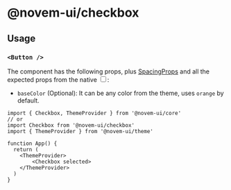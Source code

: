 # @novem-ui/checkbox

## Usage

### `<Button />`

The component has the following props, plus [SpacingProps](../base/src/spacing/README.md) and all the expected props from the native <input type="checkbox" />:

- `baseColor` (Optional): It can be any color from the theme, uses `orange` by default.

```tsx
import { Checkbox, ThemeProvider } from '@novem-ui/core'
// or
import Checkbox from '@novem-ui/checkbox'
import { ThemeProvider } from '@novem-ui/theme'

function App() {
  return (
    <ThemeProvider>
        <Checkbox selected>
    </ThemeProvider>
  )
}
```
